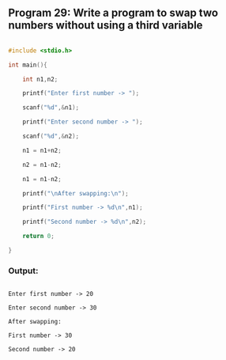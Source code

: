 ## Program 29: Write a program to swap two numbers without using a third variable

```c 

#include <stdio.h>

int main(){

    int n1,n2;

    printf("Enter first number -> ");

    scanf("%d",&n1);

    printf("Enter second number -> ");

    scanf("%d",&n2);

    n1 = n1+n2;

    n2 = n1-n2;

    n1 = n1-n2;

    printf("\nAfter swapping:\n");

    printf("First number -> %d\n",n1);

    printf("Second number -> %d\n",n2);

    return 0;

}

```

### Output:

```

Enter first number -> 20

Enter second number -> 30

After swapping:

First number -> 30

Second number -> 20

```

